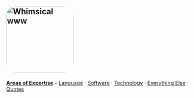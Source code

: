 <!--PYKELET

DESCRIPTION: Website

TITLE:       Andrew Kingdom
SITE: 	     akingdom.github.io
HOST:	     github.com
FILENAME:    README.md
AUTHOR:      Andrew Kingdom

--><script src="scripts/pykelet.js"></script>
<style>
</style>

## <img alt="Whimsical www" src="https://akingdom.github.io/images/www-whimsical-cartoonish-illustration-young-boy-dark-opt-.svg" width="180px" height="180px" style="border-radius: 25px;">

**[Areas of Expertise](#work-i-do)** - [Language](#interests) · [Software](#current-programming-and-markup-languages) · [Technology](#platforms) · [Everything Else](#interests) · [Quotes](#quotes)

<div id="purpose"></div>

<script>
	let h1_0 = document.getElementsByTagName('h1')[0]?.getElementsByTagName('a')[0];
	if(h1_0) h1_0.textContent = document.pykelet.comment.TITLE;
	document.getElementById('purpose').textContent = document.pykelet.comment.DESCRIPTION;
</script>
